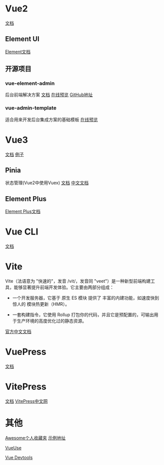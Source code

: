 # Vue2
[文档](https://v2.cn.vuejs.org/)

## Element UI
[Element文档](https://element.eleme.cn/#/zh-CN)

## 开源项目
### vue-element-admin
后台前端解决方案
[文档](https://panjiachen.github.io/vue-element-admin-site/zh/) [在线预览](https://panjiachen.gitee.io/vue-element-admin/#/login?redirect=%2Fdashboard) [GitHub地址](https://github.com/PanJiaChen/vue-element-admin)

### vue-admin-template
适合用来开发后台集成方案的基础模板
[在线预览](https://panjiachen.gitee.io/vue-admin-template/#/login?redirect=%2Fdashboard)
# Vue3
[文档](https://cn.vuejs.org/) [例子](https://cn.vuejs.org/examples/#hello-world)


## Pinia
状态管理(Vue2中使用Vuex)
[文档](https://pinia.vuejs.org/zh/)
[中文文档](https://pinia.web3doc.top/)

## Element Plus
[Element Plus文档](https://element-plus.gitee.io/zh-CN/)

# Vue CLI
[文档](https://next.cli.vuejs.org/zh/)

# Vite
Vite（法语意为 "快速的"，发音 /vit/，发音同 "veet"）是一种新型前端构建工具，能够显著提升前端开发体验。它主要由两部分组成：

- 一个开发服务器，它基于 原生 ES 模块 提供了 丰富的内建功能，如速度快到惊人的 模块热更新（HMR）。

- 一套构建指令，它使用 Rollup 打包你的代码，并且它是预配置的，可输出用于生产环境的高度优化过的静态资源。

[官方中文文档](https://cn.vitejs.dev/)

# VuePress
[文档](https://vuepress.vuejs.org/zh/)

# VitePress
[文档](https://vitepress.dev/)
[VitePress中文网](https://vitejs.cn/vitepress/)

# 其他

[Awesome个人收藏夹](https://github.com/vitejs/awesome-vite) [示例地址](https://panjiachen.github.io/awesome-bookmarks/)

[VueUse](https://vueuse.org/)

[Vue Devtools](https://devtools.vuejs.org/)